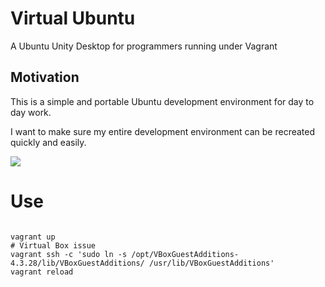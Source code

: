 # Virtual Ubuntu

A Ubuntu Unity Desktop for programmers running under Vagrant

## Motivation

This is a simple and portable Ubuntu development environment for day to day work. 

I want to make sure my entire development environment can be recreated quickly and easily.

![](https://github.com/owainlewis/virtual-ubuntu/blob/master/screenshots/preview.png)

# Use

```

vagrant up
# Virtual Box issue 
vagrant ssh -c 'sudo ln -s /opt/VBoxGuestAdditions-4.3.28/lib/VBoxGuestAdditions/ /usr/lib/VBoxGuestAdditions'
vagrant reload
